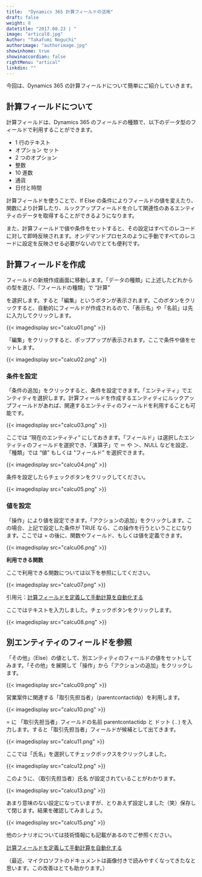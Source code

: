 ```yaml
---
title:  "Dynamics 365 計算フィールドの活用"
draft: false
weight: 8
datetitle: "2017.08.23 | "
image: "artical8.jpg"
Author: "Takafumi Noguchi"
authorimage: "authorimage.jpg"
showinhome: true
showinaccordian: false
rightMenu: "artical"
linkdin: ""
---
```

<!-- Intro  -->
今回は、Dynamics 365 の計算フィールドについて簡単にご紹介していきます。


## 計算フィールドについて
計算フィールドは、Dynamics 365 のフィールドの種類で、以下のデータ型のフィールドで利用することができます。
* 1 行のテキスト
* オプション セット
* 2 つのオプション
* 整数
* 10 進数
* 通貨
* 日付と時間

計算フィールドを使うことで、If Else の条件によりフィールドの値を変えたり、関数により計算したり、ルックアップフィールドを介して関連性のあるエンティティのデータを取得することができるようになります。

また、計算フィールドで値や条件をセットすると、その設定はすべてのレコードに対して即時反映されます。オンデマンドプロセスのように手動ですべてのレコードに設定を反映させる必要がないのでとても便利です。

## 計算フィールドを作成
フィールドの新規作成画面に移動します。「データの種類」に上述したどれからの型を選び、「フィールドの種類」で “計算”

を選択します。すると「編集」というボタンが表示されます。このボタンをクリックすると、自動的にフィールドが作成されるので、「表示名」や「名前」は先に入力してクリックします。
<!-- Image= calcu01.png -->
{{< imagedisplay src="calcu01.png" >}}

「編集」をクリックすると、ポップアップが表示されます。ここで条件や値をセットします。
<!-- Image= calcu02.png -->
{{< imagedisplay src="calcu02.png" >}}

### 条件を設定
「条件の追加」をクリックすると、条件を設定できます。「エンティティ」でエンティティを選択します。計算フィールドを作成するエンティティにルックアップフィールドがあれば、関連するエンティティのフィールドを利用することも可能です。
<!-- Image= calcu03.png -->
{{< imagedisplay src="calcu03.png" >}}

ここでは “現在のエンティティ” にしておきます。「フィールド」は選択したエンティティのフィールドを選択でき、「演算子」で ＝ や ＞、NULL などを設定、「種類」では “値” もしくは “フィールド” を選択できます。
<!-- Image= calcu04.png -->
{{< imagedisplay src="calcu04.png" >}}

条件を設定したらチェックボタンをクリックしてください。
<!-- Image= calcu05.png -->
{{< imagedisplay src="calcu05.png" >}}

### 値を設定
「操作」により値を設定できます。「アクションの追加」をクリックします。この場合、上記で設定した条件が TRUE なら、この操作を行うということになります。ここでは = の後に、関数やフィールド、もしくは値を定義できます。
<!-- Image= calcu06.png -->
{{< imagedisplay src="calcu06.png" >}}

**利用できる関数**

ここで利用できる関数については以下を参照にしてください。
<!-- Image= calcu07.png -->
{{< imagedisplay src="calcu07.png" >}}

引用元：[計算フィールドを定義して手動計算を自動化する](https://docs.microsoft.com/ja-jp/dynamics365/customer-engagement/customize/define-calculated-fields#calculated-field-functions-syntax)

ここではテキストを入力しました。チェックボタンをクリックします。
<!-- Image= calcu08.png -->
{{< imagedisplay src="calcu08.png" >}}

## 別エンティティのフィールドを参照
「その他」（Else）の値として、別エンティティのフィールドの値をセットしてみます。「その他」を展開して「操作」から「アクションの追加」をクリックします。
<!-- Image= calcu09.png -->
{{< imagedisplay src="calcu09.png" >}}

営業案件に関連する「取引先担当者」（parentcontactidp）を利用します。
<!-- Image= calcu10.png -->
{{< imagedisplay src="calcu10.png" >}}

= に 「取引先担当者」フィールドの名前 parentcontactidp と ドット ( . ) を入力します。すると「取引先担当者」フィールドが候補として出てきます。
<!-- Image= calcu11.png -->
{{< imagedisplay src="calcu11.png" >}}

ここでは「氏名」を選択してチェックボックスをクリックしました。
<!-- Image= calcu12.png -->
{{< imagedisplay src="calcu12.png" >}}

このように、（取引先担当者）氏名 が設定されていることがわかります。
<!-- Image= calcu13.png -->
{{< imagedisplay src="calcu13.png" >}}

あまり意味のない設定になっていますが、とりあえず設定しました（笑）保存して閉じます。結果を確認してみましょう。
<!-- Image= calcu15.png -->
{{< imagedisplay src="calcu15.png" >}}

他のシナリオについては技術情報にも記載があるのでご参照ください。

[計算フィールドを定義して手動計算を自動化する](https://docs.microsoft.com/ja-jp/dynamics365/customer-engagement/customize/define-calculated-fields#calculated-field-functions-syntax)

（最近、マイクロソフトのドキュメントは画像付きで読みやすくなってきたなと思います。この改善はとても助かります。）